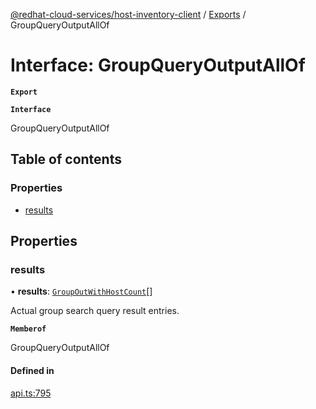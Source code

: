 [@redhat-cloud-services/host-inventory-client](../README.md) / [Exports](../modules.md) / GroupQueryOutputAllOf

# Interface: GroupQueryOutputAllOf

**`Export`**

**`Interface`**

GroupQueryOutputAllOf

## Table of contents

### Properties

- [results](GroupQueryOutputAllOf.md#results)

## Properties

### results

• **results**: [`GroupOutWithHostCount`](GroupOutWithHostCount.md)[]

Actual group search query result entries.

**`Memberof`**

GroupQueryOutputAllOf

#### Defined in

[api.ts:795](https://github.com/RedHatInsights/javascript-clients/blob/master/packages/host-inventory/api.ts#L795)
